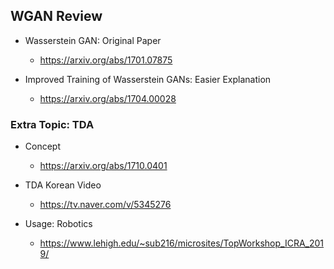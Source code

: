 ## WGAN Review

* Wasserstein GAN: Original Paper
   * https://arxiv.org/abs/1701.07875
   
* Improved Training of Wasserstein GANs: Easier Explanation
   * https://arxiv.org/abs/1704.00028
   
   
### Extra Topic: TDA

* Concept
  * https://arxiv.org/abs/1710.0401
  
* TDA Korean Video
  * https://tv.naver.com/v/5345276
  
* Usage: Robotics
  * https://www.lehigh.edu/~sub216/microsites/TopWorkshop_ICRA_2019/
